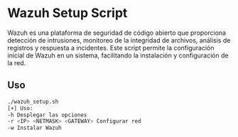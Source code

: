 # Wazuh Setup Script

Wazuh es una plataforma de seguridad de código abierto que proporciona detección de intrusiones, monitoreo de la integridad de archivos, análisis de registros y respuesta a incidentes. Este script permite la configuración inicial de Wazuh en un sistema, facilitando la instalación y configuración de la red.

## Uso

```bash
./wazuh_setup.sh
[+] Uso:
-h Desplegar las opciones
-r <IP> <NETMASK> <GATEWAY> Configurar red
-w Instalar Wazuh
```
